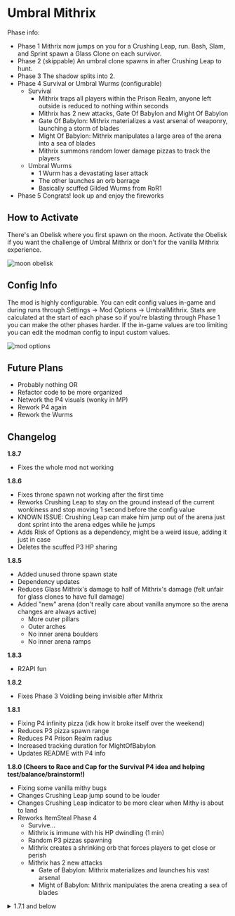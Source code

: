 # Umbral Mithrix

Phase info:

- Phase 1 Mithrix now jumps on you for a Crushing Leap, run. Bash, Slam, and Sprint spawn a Glass Clone on each survivor.
- Phase 2 (skippable) An umbral clone spawns in after Crushing Leap to hunt.
- Phase 3 The shadow splits into 2.
- Phase 4 Survival or Umbral Wurms (configurable)
  - Survival
    - Mithrix traps all players within the Prison Realm, anyone left outside is reduced to nothing within seconds
    - Mithrix has 2 new attacks, Gate Of Babylon and Might Of Babylon
    - Gate Of Babylon: Mithrix materializes a vast arsenal of weaponry, launching a storm of blades
    - Might Of Babylon: Mithrix manipulates a large area of the arena into a sea of blades
    - Mithrix summons random lower damage pizzas to track the players
  - Umbral Wurms
    - 1 Wurm has a devastating laser attack
    - The other launches an orb barrage
    - Basically scuffed Gilded Wurms from RoR1
- Phase 5 Congrats! look up and enjoy the fireworks

## How to Activate

There's an Obelisk where you first spawn on the moon. Activate the Obelisk if you want the challenge of Umbral Mithrix or don't for the vanilla Mithrix experience.

![moon obelisk](https://cdn.discordapp.com/attachments/1011187282788765816/1018116657077571595/unknown.png)

## Config Info

The mod is highly configurable. You can edit config values in-game and during runs through Settings -> Mod Options -> UmbralMithrix. Stats are calculated at the start of each phase so if you're blasting through Phase 1 you can make the other phases harder. If the in-game values are too limiting you can edit the modman config to input custom values.

![mod options](https://i.ibb.co/q9fC9jj/Screenshot-2022-09-12-165657.png)

## Future Plans
- Probably nothing OR
- Refactor code to be more organized
- Network the P4 visuals (wonky in MP)
- Rework P4 again
- Rework the Wurms

## Changelog

**1.8.7**

- Fixes the whole mod not working

**1.8.6**

- Fixes throne spawn not working after the first time
- Reworks Crushing Leap to stay on the ground instead of the current wonkiness and stop moving 1 second before the config value
- KNOWN ISSUE: Crushing Leap can make him jump out of the arena just dont sprint into the arena edges while he jumps
- Adds Risk of Options as a dependency, might be a weird issue, adding it just in case
- Deletes the scuffed P3 HP sharing

**1.8.5**

- Added unused throne spawn state
- Dependency updates
- Reduces Glass Mithrix's damage to half of Mithrix's damage (felt unfair for glass clones to have full damage)
- Added "new" arena (don't really care about vanilla anymore so the arena changes are always active)
  - More outer pillars
  - Outer arches
  - No inner arena boulders
  - No inner arena ramps

**1.8.3**

- R2API fun

**1.8.2**

- Fixes Phase 3 Voidling being invisible after Mithrix

**1.8.1**

- Fixing P4 infinity pizza (idk how it broke itself over the weekend)
- Reduces P3 pizza spawn range
- Reduces P4 Prison Realm radius
- Increased tracking duration for MightOfBabylon
- Updates README with P4 info

**1.8.0 (Cheers to Race and Cap for the Survival P4 idea and helping test/balance/brainstorm!)**

- Fixing some vanilla mithy bugs
- Changes Crushing Leap jump sound to be louder 
- Changes Crushing Leap indicator to be more clear when Mithy is about to land
- Reworks ItemSteal Phase 4
  - Survive...
  - Mithrix is immune with his HP dwindling (1 min)
  - Random P3 pizzas spawning
  - Mithrix creates a shrinking orb that forces players to get close or perish
  - Mithrix has 2 new attacks
    - Gate of Babylon: Mithrix materializes and launches his vast arsenal
    - Might of Babylon: Mithrix manipulates the arena creating a sea of blades

<details>
<summary>1.7.1 and below</summary>
<br>

**1.7.1**

- Fixes Wurm Laser radius

**1.7.0**

- Phase 4 Wurms!
- LaserWurm
  - Fires a devastating laser
  - Launches magma balls
  - Base CD of 24 secs (configurable)
- OrbWurm
  - Fires an orb wave attack (6 orbs) (configurable)
  - Launches lightening balls
  - Base CD of 12 secs (configurable)

**1.6.7**

- bugfix electric bugaloo

**1.6.6**

- bugfix

**1.6.5**

- Adds an alt Phase 4 for funsies
- Removes the old doppelganger phase 4
- The config is on by default, turn it off for the "Vanilla" item stealing Phase 4

**1.6.1**

- Fixes vanilla mithrix not being vanilla after activating umbral on a previous run
- Removed pizza lines from WeaponSlam
- Removed shockwave on SprintBash from clones (P2 Umbra and Phase 3 Umbras)
- Halves WeaponSlam orbs in P2 when clone spawns
- Extends tracking pizza's random range by 25

**1.6.0**

- **DELETE YOUR UMBRALMITHRIX CONFIG**
- Part of the big 2.0 update figured I should release in pieces or it'd take forever
- Several config changes
- Fixes Vanilla Mithrix not having vanilla dash
- Mithrix fires a super shard for every stack of freeze applied
- Glass clones are only in Phases 1 & 2
- A glass clone spawns on each player every 8 seconds mithrix sprints
- Reduces WeaponSlam glass clones from 2 to 1
- Adds 1.5 seconds to Ult duration for slower pizzas
- Adds Umbral Evolution
  - Mithrix seems to be normal but the umbral effect returns while a clone (glass or shadow) is present
  - By Phase 3 he is consumed by his shadow and becomes Umbral Mithrix, The Collective
- Phase 1
  - SprintBash releases a super shard
  - WeaponSlam releases orbs
- Phase 2
  - SprintBash releases a P3 WeaponSlam wave
  - WeaponSlam releases stationary pizza lines forwards
  - Crushing Leap spawns Mithrix's shadow to hunt
  - Pizza is under Mithrix (non-tracking)
- Phase 3
  - Clones spawn farther apart
  - Shared HP bar (BETA) (toggleable - off by default)
    - Whatever damage taken on 1 clone is replicated on the other
  - Pizza
    - Tracking near a random player
    - Each one has -2 lines
- Phase 4
  - Removes extra projectiles
  - Spawns a tracking pizza on FistSlam

**1.5.1**

- repenting for my transgressions
- and reverting 1.5.0

**1.5.0**

- **DELETE YOUR UMBRALMITHRIX CONFIG**
- Glass clones are only in Phases 1 & 2
- Glass clones spawn near each player(s) instead of near mithrix
- A glass clone is triggered every 8 seconds mithrix sprints
- Reduces WeaponSlam glass clones from 2 to 1
- Adds a super shard fire when frozen
- Phase 2 Changes
  - No more Lunar Devastation not even as a config
  - After Crushing Leap a clone spawns and does the Pizza
  - Pizza spawns a half wheel in a range near each player
- Phase 3 Changes
  - Pizza spawns a quarter wheel in a range near each player
- Phase 4 Changes
  - Half Pizza spawns near you on FistSlam
- Config Changes
  - Increases Pizza lines (2)
  - Increases Crushing Leap air time (0.5s)
  - Increases Base HP (100)
  - Increases Level Damage (0.25)
  - Increases Move Speed (1)
  - Increases Turn Speed (190)
  - Increases Acceleration (200)
  - Increases CD
    - WeaponSlam (1s)
    - SprintBash (0.5s)
    - Dash (0.5s)
  - Adds Loop Scaling (First "Loop" is still 0)
  - Adds Player Scaling


**1.4.4**

- Removes clone death animation/noise (sound cue for crushing leap for when things are chaotic)

**1.4.3**

- Fixes Vanilla pizza being 6 slices instead of 8

**1.4.2**

- Fixes bug where chimera insta-die before the fight

**1.4.1**

- Adds config for phase 2 clones after crushing leap (for extra insanity)
- Adds config for phase 2 Lunar Devastation (didn't think ppl liked this attack)

**1.4.0**

- DELETE YOUR UMBRALMITHRIX CONFIG IF UPDATING
- Adds config to toggle umbra effect
- Changes some config values (removes some, edits others)
  - reduces CrushingLeap by 1s
  - increased pizza waves by 1
  - reduces pizza duration to 6 secs
- Reduces Doppel Phase 4 Mithrix HP (No Loop 0, Loop 5x)
- "Reworks" Phase 2
  - Full Pizza (x2 the config)
  - Removed "new" pizza (shockwave)


**1.3.0**
 
- Fixes Blacklist not being applied for "Vanilla" Phase 4
- Adds large Flame Pillar and HammerSlam shockwave to Phase 2
- Halves the Flame Pillar size for Phase 3 
- Removes Phase 3 HammerSlam clones
- Adds config to skip Phase 2 for a more casual fight
- Removes Lunar Chimera from Phases 2 and 3 (in a hacky way)

**1.2.3**

- Fixed "Vanilla" phase 4 having an HP boost
- Doubles config value for phase 4 super shard CD (change to 4 if you're updating)
- Extends clone spawn distance so they can spawn at the edges of the arena
- Extends HammerSlam clone duration to match sprint bash (4s)
- Halves Phase 3 HammerSlam clones to 1
- Halves Phase 2 CrushingLeap clones' duration

**1.2.2**

- Replaces Skyleap with CrushingLeap
- Adds config for CrushingLeap aim duration (configurable mid fight)

**1.2.1**

- Changes README
- Switches Phase 2 Ult wave to the Hammer Slam wave
- Adds SuperShardWeight to config (how many shards are in 1 super shard)
- Adds Phase 2 Ult Super Shard Interval to config (how often it fires)
- Reduces default Super Shard Weight from 12 -> 6 so they're not an insta kill
- Added Github link to page

**1.2.0**

- Makes Phase 4 Vengeance event a config option
- Replaced mountain shrine with obelisk next to where you spawn on the moon
- Removed blink (messes with hammerslam)
- Adds extra clone to HammerSlam
- Adds Super Shards to Phase 2 Ult

**1.1.3**

- Fixes vanilla mithrix not working after hitting the shrine on a previous run (both regular and phase 4)
- Switches Imp Blink with Huntress MiniBlink since u can cheese him by standing at the edge of the map
- Reduces Phase 4 HP buff (3x instead of 5x)
- Updates Vanilla description values in config
- Removes damage config affecting phase 4 mithrix

**1.1.2**

- Fixes umbras getting blacklist items
- Fixes dios making Mithrix invulnerable for 20 secs

**1.1.1**

- Makes README more clear
- Reduces Phase 3 HP percentage
- Makes new item for Umbra-fication so it doesn't conflict with other vengeance mods (Cheers to Moffein)
- Fixes Phase 4 buggin out sometimes
- Fixes UmbralMithrix staying activated after hitting the moon shrine

**1.1.0**

- **DELETE YOUR UMBRALMITHRIX CONFIG**
- Fixes README
- Adds Mountain Shrine on the moon to activate Umbral Mithrix (Cheers to Race and Cap)
- Replaces Mithrix's dash with an extended imp dash (can also dash in mid air now)
- Removes Projectiles from Bash, Slam (Keeps orbs), Dash
- Adds deteriorating glass clone to attacks, Slam and Bash (last 4 seconds)
- Glass Clones release a super shard when they Bash
- Fixes Phase 2 HP being too low
- Adds 2 glass clones on Phase 2 skyleap
- Blacklists some items from Phase 4 doppels (Spare Drone Parts, Empathy Cores, N'kuhana's Opinion, Razorwire, Tesla Coil)
- Removes faster escape flame lines for less lag (in case using voidling escape or something)

**1.0.1**

- 1 Glass Mithrix's for Phase 2 (66% HP Each Mithrix) (if > 2 players 1 more spawns and each has 100% HP)
- Changes extra Mithrix Phase 3 HP (66% HP Each) (if > 2 players 100% Each)
- Reduces Phase 4 invulnerability time to 20 sec base
- Reduces Phase 4 steal time to 0.75 sec

**1.0.0**

- Reduces some config stats to account for the clones
- Makes Mithrix an Umbra
- Adds deteriorating clone on skyleap for phase 1 and 3 (if > 2 players)
- Adds 2 Glass Mithrix's for Phase 2 (33% HP Each Mithrix) (if > 2 players 2 more spawn for a total of 5)
- Adds 1 Mithrix (2 total) for Phase 3 (66% HP Each)
- Changes dash and bash sound
- Reworks Phase 4
  - Mithrix's Shadow is invulnerable and immobile for 30 secs (less time based on your loops)
  - The Shadow has 5x HP (10x if looping)
  - Umbras of all players spawn at the center of the arena
  - The Shadow will start stealing 1 stack of items every 1 seconds after it's shield falls (15 sec max - decreased based on loops)
</details>